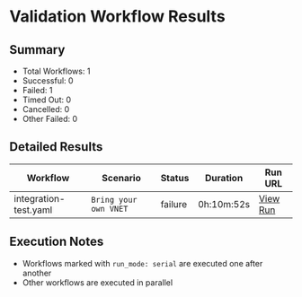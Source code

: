 # Validation Workflow Results

## Summary
- Total Workflows: 1
- Successful: 0
- Failed: 1
- Timed Out: 0
- Cancelled: 0
- Other Failed: 0

## Detailed Results

| Workflow | Scenario | Status | Duration | Run URL |
|----------|----------|---------|-----------|----------|
| integration-test.yaml | `Bring your own VNET` | failure | 0h:10m:52s | [View Run](https://github.com/azure-javaee/azure.websphere-traditional.singleserver/actions/runs/16559401056) |


## Execution Notes
- Workflows marked with `run_mode: serial` are executed one after another
- Other workflows are executed in parallel
